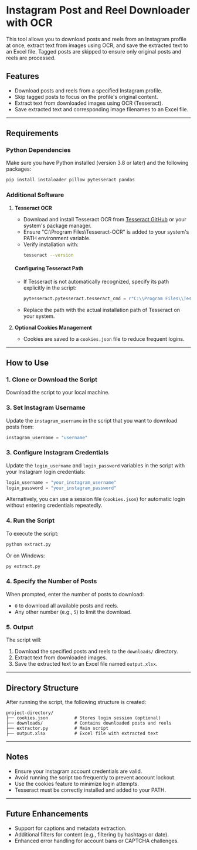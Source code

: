 # Instagram Post and Reel Downloader with OCR

This tool allows you to download posts and reels from an Instagram profile at once, extract text from images using OCR, and save the extracted text to an Excel file. Tagged posts are skipped to ensure only original posts and reels are processed.

## Features
- Download posts and reels from a specified Instagram profile.
- Skip tagged posts to focus on the profile's original content.
- Extract text from downloaded images using OCR (Tesseract).
- Save extracted text and corresponding image filenames to an Excel file.

---

## Requirements

### Python Dependencies
Make sure you have Python installed (version 3.8 or later) and the following packages:

```bash
pip install instaloader pillow pytesseract pandas
```

### Additional Software

1. **Tesseract OCR**
   - Download and install Tesseract OCR from [Tesseract GitHub](https://github.com/UB-Mannheim/tesseract/wiki) or your system's package manager.
   - Ensure "C:\Program Files\Tesseract-OCR" is added to your system's PATH environment variable.
   - Verify installation with:
     ```bash
     tesseract --version
     ```

   #### Configuring Tesseract Path
   - If Tesseract is not automatically recognized, specify its path explicitly in the script:
     ```python
     pytesseract.pytesseract.tesseract_cmd = r"C:\\Program Files\\Tesseract-OCR\\tesseract.exe"
     ```
   - Replace the path with the actual installation path of Tesseract on your system.

2. **Optional Cookies Management**
   - Cookies are saved to a `cookies.json` file to reduce frequent logins.

---

## How to Use

### 1. Clone or Download the Script
Download the script to your local machine.

### 3. Set Instagram Username

Update the `instagram_username` in the script that you want to download posts from:

```python
instagram_username = "username"  
```

### 3. Configure Instagram Credentials

Update the `login_username` and `login_password` variables in the script with your Instagram login credentials:

```python
login_username = "your_instagram_username"  
login_password = "your_instagram_password"  
```

Alternatively, you can use a session file (`cookies.json`) for automatic login without entering credentials repeatedly.

### 4. Run the Script

To execute the script:

```bash
python extract.py
```
Or on Windows:
```bash
py extract.py
```

### 4. Specify the Number of Posts

When prompted, enter the number of posts to download:
- `0` to download all available posts and reels.
- Any other number (e.g., `5`) to limit the download.

### 5. Output

The script will:
1. Download the specified posts and reels to the `downloads/` directory.
2. Extract text from downloaded images.
3. Save the extracted text to an Excel file named `output.xlsx`.

---

## Directory Structure

After running the script, the following structure is created:

```
project-directory/
├── cookies.json          # Stores login session (optional)
├── downloads/            # Contains downloaded posts and reels
├── extractor.py          # Main script
├── output.xlsx           # Excel file with extracted text
```

---

## Notes
- Ensure your Instagram account credentials are valid.
- Avoid running the script too frequently to prevent account lockout.
- Use the cookies feature to minimize login attempts.
- Tesseract must be correctly installed and added to your PATH.

---

## Future Enhancements
- Support for captions and metadata extraction.
- Additional filters for content (e.g., filtering by hashtags or date).
- Enhanced error handling for account bans or CAPTCHA challenges.